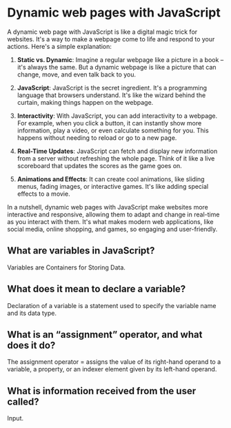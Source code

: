 # Dynamic web pages with JavaScript

A dynamic web page with JavaScript is like a digital magic trick for websites. It's a way to make a webpage come to life and respond to your actions. Here's a simple explanation:

1. **Static vs. Dynamic**: Imagine a regular webpage like a picture in a book – it's always the same. But a dynamic webpage is like a picture that can change, move, and even talk back to you.

2. **JavaScript**: JavaScript is the secret ingredient. It's a programming language that browsers understand. It's like the wizard behind the curtain, making things happen on the webpage.

3. **Interactivity**: With JavaScript, you can add interactivity to a webpage. For example, when you click a button, it can instantly show more information, play a video, or even calculate something for you. This happens without needing to reload or go to a new page.

4. **Real-Time Updates**: JavaScript can fetch and display new information from a server without refreshing the whole page. Think of it like a live scoreboard that updates the scores as the game goes on.

5. **Animations and Effects**: It can create cool animations, like sliding menus, fading images, or interactive games. It's like adding special effects to a movie.

In a nutshell, dynamic web pages with JavaScript make websites more interactive and responsive, allowing them to adapt and change in real-time as you interact with them. It's what makes modern web applications, like social media, online shopping, and games, so engaging and user-friendly.

## What are variables in JavaScript?

Variables are Containers for Storing Data.

## What does it mean to declare a variable?

Declaration of a variable is a statement used to specify the variable name and its data type.

## What is an “assignment” operator, and what does it do?

The assignment operator = assigns the value of its right-hand operand to a variable, a property, or an indexer element given by its left-hand operand.

## What is information received from the user called?

Input.
